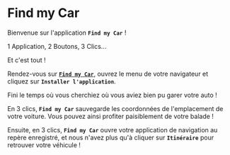 # Find my Car

Bienvenue sur l'application **`Find my Car`** !

1 Application, 2 Boutons, 3 Clics...

Et c'est tout !

Rendez-vous sur [**`Find my Car`**](https://anthonygodart.github.io/findmycar), ouvrez le menu de votre navigateur et cliquez sur **`Installer l'application`**.

Fini le temps où vous cherchiez où vous aviez bien pu garer votre auto !

En 3 clics, **`Find my Car`** sauvegarde les coordonnées de l'emplacement de votre voiture. Vous pouvez ainsi profiter paisiblement de votre balade !

Ensuite, en 3 clics, **`Find my Car`** ouvre votre application de navigation au repère enregistré, et nous n'avez plus qu'à cliquer sur **`Itinéraire`** pour retrouver votre véhicule !

